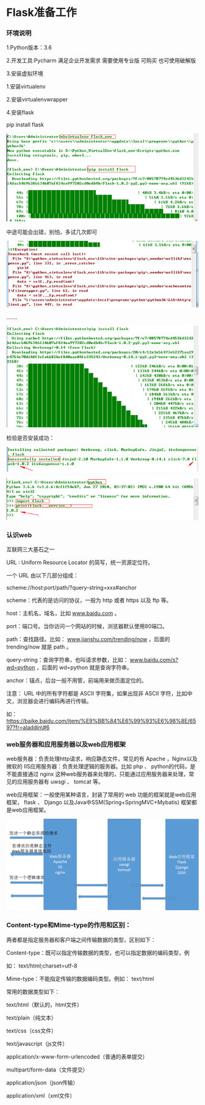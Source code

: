 ﻿# Flask准备工作

### 环境说明

1.Python版本：3.6

2.开发工具:Pycharm 满足企业开发需求 需要使用专业版 可购买 也可使用破解版

3.安装虚拟环境

1.安装virtualenv

2.安装virtualenvwrapper

4.安装flask

pip install flask


![安装过程](../posts/flask1.png)

中途可能会出错，别怕，多试几次即可

![安装过程](../posts/flask2.png)

.......

![安装过程](../posts/flask3.png)

检验是否安装成功：

![检验安装](../posts/successflask.png)

![检验安装](../posts/testflask.png)

### 认识web

互联网三大基石之一

URL : Uniform Resource Locator 的简写，统一资源定位符。

一个 URL 由以下几部分组成：

scheme://host:port/path/?query-string=xxx\#anchor

scheme：代表的是访问的协议，一般为 http 或者 https 以及 ftp 等。

host：主机名，域名，比如 www.baidu.com 。

port：端口号。当你访问一个网站的时候，浏览器默认使用80端口。

path：查找路径。比如： www.jianshu.com/trending/now ，后面的 trending/now 就是
path 。

query-string：查询字符串，也叫请求参数，比如： www.baidu.com/s?wd=python
，后面的 wd=python 就是查询字符串。

anchor：锚点，后台一般不用管，前端用来做页面定位的。

注意： URL 中的所有字符都是 ASCII 字符集，如果出现非 ASCII
字符，比如中文，浏览器会进行编码再进行传输。

如：https://baike.baidu.com/item/%E9%BB%84%E6%99%93%E6%98%8E/6597?fr=aladdin\#6

### web服务器和应用服务器以及web应用框架

web服务器：负责处理http请求，响应静态文件，常见的有 Apache ，Nginx以及微软的
IIS应用服务器：负责处理逻辑的服务器。比如 php 、 python的代码，是不能直接通过
nginx 这种web服务器来处理的，只能通过应用服务器来处理，常见的应用服务器有 uwsgi
、 tomcat 等。

web应用框架：一般使用某种语言，封装了常用的 web 功能的框架就是web应用框架，
flask 、 Django 以及Java中SSM(Spring+SpringMVC+Mybatis) 框架都是web应用框架。

![web服务器和web应用框架](../posts/web.png)

### Content-type和Mime-type的作用和区别：

两者都是指定服务器和客户端之间传输数据的类型，区别如下：

Content-type：既可以指定传输数据的类型，也可以指定数据的编码类型，例

如： text/html;charset=utf-8

Mime-type：不能指定传输的数据编码类型。例如： text/html

常用的数据类型如下：

text/html（默认的，html文件）

text/plain（纯文本）

text/css（css文件）

text/javascript（js文件）

application/x-www-form-urlencoded（普通的表单提交）

multipart/form-data（文件提交）

application/json（json传输）

application/xml（xml文件）


  [1]: https://raw.githubusercontent.com/Han-GR/Han-GR.github.io/main/posts/%E5%AE%89%E8%A3%85flask.png
  [2]: https://raw.githubusercontent.com/Han-GR/Han-GR.github.io/main/posts/%E5%AE%89%E8%A3%85flask2.png
  [3]: https://raw.githubusercontent.com/Han-GR/Han-GR.github.io/main/posts/%E5%AE%89%E8%A3%85flask3.png
  [4]: https://raw.githubusercontent.com/Han-GR/Han-GR.github.io/main/posts/%E6%88%90%E5%8A%9F%E5%AE%89%E8%A3%85flask.png
  [5]: https://raw.githubusercontent.com/Han-GR/Han-GR.github.io/main/posts/%E6%A3%80%E9%AA%8C%E6%98%AF%E5%90%A6%E5%AE%89%E8%A3%85%E6%88%90%E5%8A%9Fflask.png